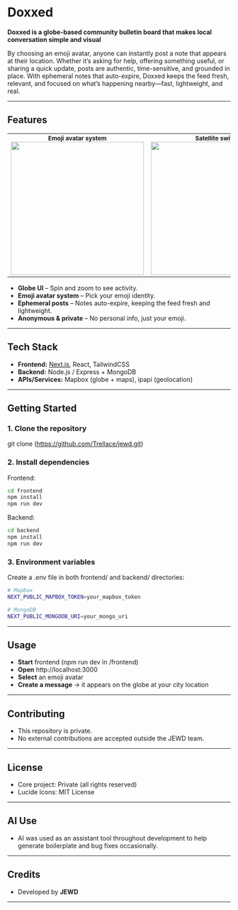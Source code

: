 # Doxxed 

**Doxxed is a globe-based community bulletin board that makes local conversation simple and visual**

By choosing an emoji avatar, anyone can instantly post a note that appears at their location. Whether it’s asking for help, offering something useful, or sharing a quick update, posts are authentic, time-sensitive, and grounded in place. With ephemeral notes that auto-expire, Doxxed keeps the feed fresh, relevant, and focused on what’s happening nearby—fast, lightweight, and real.

---

## Features

<table>
  <tr>
    <td align="center" width="300">
      <sub><b>Emoji avatar system</b></sub><br/>
      <img src="https://github.com/user-attachments/assets/e291c86b-9f21-499b-a6ee-0e968175a8ef" width="300" height="300"/>
    </td>
    <td align="center" width="300">
      <sub><b>Satellite switch</b></sub><br/>
      <img src="https://github.com/user-attachments/assets/aae5bf1e-9070-4c5b-8453-7eb0e95ddfa5" width="300" height="300"/>
    </td>
    <td align="center" width="300">
      <sub><b>Recentre to your "Doxxed" Position</b></sub><br/>
      <img src="https://github.com/user-attachments/assets/3e224d97-65af-4187-a3e7-fa28faf48e93" width="300" height="300"/>
    </td>
  </tr>
</table>












-  **Globe UI** – Spin and zoom to see activity.
-  **Emoji avatar system** – Pick your emoji identity.
-  **Ephemeral posts** – Notes auto-expire, keeping the feed fresh and lightweight.
-  **Anonymous & private** – No personal info, just your emoji.

---

## Tech Stack
- **Frontend:** [Next.js](https://nextjs.org/), React, TailwindCSS
- **Backend:** Node.js / Express + MongoDB
- **APIs/Services:** Mapbox (globe + maps), ipapi (geolocation)

---

## Getting Started

### 1. Clone the repository

git clone (https://github.com/Trellace/jewd.git)

### 2. Install dependencies
Frontend:

```bash
cd frontend
npm install
npm run dev
```
Backend:
```bash
cd backend
npm install
npm run dev
```
### 3. Environment variables
Create a .env file in both frontend/ and backend/ directories:

```bash
# Mapbox
NEXT_PUBLIC_MAPBOX_TOKEN=your_mapbox_token

# MongoDB
NEXT_PUBLIC_MONGODB_URI=your_mongo_uri
```
---

## Usage
- **Start** frontend (npm run dev in /frontend)
- **Open** http://localhost:3000
- **Select** an emoji avatar
- **Create a message** → it appears on the globe at your city location

---

## Contributing
- This repository is private.
- No external contributions are accepted outside the JEWD team.

---

## License
- Core project: Private (all rights reserved)
- Lucide Icons: MIT License

---

## AI Use
- AI was used as an assistant tool throughout development to help generate boilerplate and bug fixes occasionally.

---

## Credits
- Developed by **JEWD**

---
